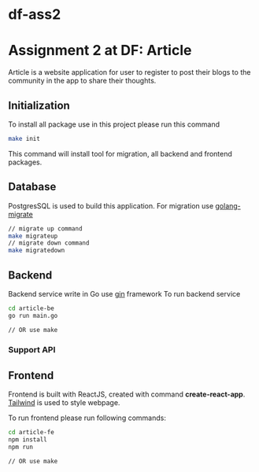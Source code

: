 # df-ass2
# Assignment 2 at DF: Article 

Article is a website application for user to register to post their blogs to the community in the app to share their thoughts.

## Initialization
To install all package use in this project please run this command

```bash
make init
```

This command will install tool for migration, all backend and frontend packages.

## Database
PostgresSQL is used to build this application.
For migration use [golang-migrate](https://github.com/golang-migrate/migrate)
```bash
// migrate up command
make migrateup
// migrate down command
make migratedown
```


## Backend
Backend service write in Go use [gin](https://github.com/gin-gonic/gin) framework
To run backend service 
```bash
cd article-be
go run main.go

// OR use make

```
### Support API




## Frontend
Frontend is built with ReactJS, created with command **create-react-app**. [Tailwind](https://tailwindcss.com/) is used to style webpage.

To run frontend please run following commands:
```bash
cd article-fe
npm install
npm run

// OR use make
```

